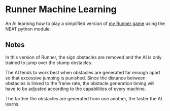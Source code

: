 # Runner Machine Learning

An AI learning how to play a simplified version of [my Runner game](https://github.com/brianlqiu/Runner) using the NEAT python module.

## Notes

In this version of Runner, the sign obstacles are removed and the AI is only trained to jump over the stump obstacles.

The AI tends to work best when obstacles are generated far enough apart so that excessive jumping is punished. 
Since the distance between obstacles is linked to the frame rate, the obstacle generation timing will have to be adjusted according to the
capabilities of every machine.

The farther the obstacles are generated from one another, the faster the AI learns.
